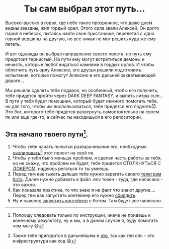 <h1 align="center">Ты сам выбрал этот путь...</h1>

Высоко-высоко в горах, где небо такое прозрачное, что даже днем видны звездны, жил гордый орел. Этого орла звали Алексей. Он долго парил в небесах, пытаясь найти свое пристанище, перелетал с одно горной вершины на другую, но все никак не мог решить куда же ему лететь.

И вот однажды он выбрал направление своего полета, но путь ему предстоит тернистый. На пути ему могут встретиться демоны и нечисть, которые любят кидаться камнями в гордых орлов. И чтобы облегчить путь орлу Алексею, его друзья решили подготовить испытания, которые помогут Алексею в его дальней захватывающей дороге...

Мы решили сделать тебе подарок, но особенный, чтобы его получить, тебе придется пройти через DARK DEEP FANTASY, и выпить литры cum...
В пути у тебя будет помощник, который будет немного помогать тебе, но для того, чтобы им воспользоваться, тебе придется его поднять😈. Это бот, которого тебе придется развернуть самостоятельно на своем пк или еще где-то, а сейчас ты находишься в его репозитории.
## Эта начало твоего пути[^1].
1. Чтобы тебе начать попытки разварачивания его, необходимо [скопировать](https://git-scm.com/book/ru/v2/%D0%9F%D1%80%D0%B8%D0%BB%D0%BE%D0%B6%D0%B5%D0%BD%D0%B8%D0%B5-C%3A-%D0%9A%D0%BE%D0%BC%D0%B0%D0%BD%D0%B4%D1%8B-Git-%D0%9A%D0%BB%D0%BE%D0%BD%D0%B8%D1%80%D0%BE%D0%B2%D0%B0%D0%BD%D0%B8%D0%B5-%D0%B8-%D1%81%D0%BE%D0%B7%D0%B4%D0%B0%D0%BD%D0%B8%D0%B5-%D1%80%D0%B5%D0%BF%D0%BE%D0%B7%D0%B8%D1%82%D0%BE%D1%80%D0%B8%D0%B5%D0%B2)[^2] этот проект на свой пк.
2. Чтобы у тебя было меньше проблем, я сделал часть работы за тебя, но не скажу, что проблем не будет, тебе придется СТОЛКНУТЬСЯ С [ДОКЕРОМ](https://docs.docker.com/engine/install/), надеюсь регаться то ты умеешь.
3. Перед тем как тыкать дальше тебе нужно зарегать своего [телеграм бота](https://lifehacker.ru/kak-sozdat-bota-v-telegram/). Далее нужно добавить в файл .env токен - туда, где написано - это важно.
4. Как показала практика, то что знаю я не факт что знают другие.... Перед тем как запустить контейнер его нужно [сбилдить](https://devops.org.ru/dockerfile-summary).
5. Ну и наконец [запустить контейнер](https://losst.pro/zapusk-kontejnera-docker) с ботом. Там будет все написано.

[^1]: Попрошу следовать только по инструкции, иначе не придешь к конечному результату, ну и мы, а в даном случае я, буду помогать чем могу :smile:
[^2]: Также тебе пригодится в дальнейшем и [это](https://www.youtube.com/watch?v=W4hoc24K93E&list=PLDyvV36pndZFHXjXuwA_NywNrVQO0aQqb&ab_channel=JavaScript.ru), так как гей опс - это инфраструктура как код 😄
